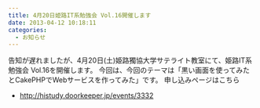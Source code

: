```yaml
---
title: 4月20日姫路IT系勉強会 Vol.16開催します
date: 2013-04-12 10:18:11
categories:
  - お知らせ
---
```


告知が遅れましたが、4月20日(土)姫路獨協大学サテライト教室にて、姫路IT系勉強会 Vol.16を開催します。
今回は、今回のテーマは「黒い画面を使ってみたとCakePHPでWebサービスを作ってみた」です。
申し込みページはこちら

- <http://histudy.doorkeeper.jp/events/3332>
